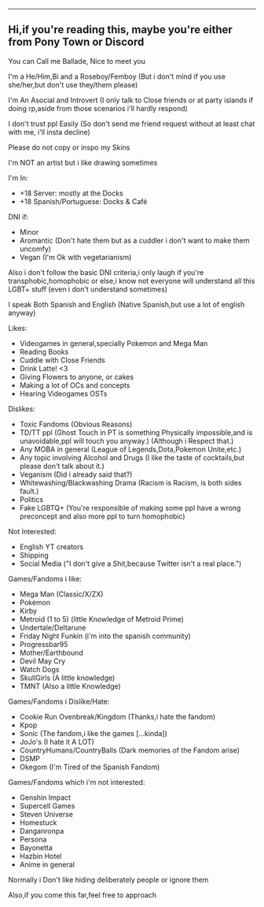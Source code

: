 ---------------
Hi,if you're reading this, maybe you're either from Pony Town or Discord
---------------
You can Call me Ballade, Nice to meet you

I'm a He/Him,Bi and a Roseboy/Femboy (But i don't mind if you use she/her,but don't use they/them please)

I'm An Asocial and Introvert (I only talk to Close friends or at party islands if doing rp,aside from those scenarios i'll hardly respond)

I don't trust ppl Easily (So don't send me friend request without at least chat with me, i'll insta decline)

Please do not copy or inspo my Skins 

I'm NOT an artist but i like drawing sometimes 

I'm In:
- +18 Server: mostly at the Docks 
- +18 Spanish/Portuguese: Docks & Café 

DNI if:
- Minor
- Aromantic (Don't hate them but as a cuddler i don't want to make them uncomfy)
- Vegan (I'm Ok with vegetarianism)

Also i don't follow the basic DNI criteria,i only laugh if you're transphobic,homophobic or else,i know not everyone will understand all this LGBT+ stuff (even i don't understand sometimes) 

I speak Both Spanish and English (Native Spanish,but use a lot of english anyway) 

Likes:
- Videogames in general,specially Pokemon and Mega Man
- Reading Books 
- Cuddle with Close Friends
- Drink Latte! <3
- Giving Flowers to anyone, or cakes
- Making a lot of OCs and concepts
- Hearing Videogames OSTs 

Dislikes:
- Toxic Fandoms (Obvious Reasons)
- TD/TT ppl (Ghost Touch in PT is something Physically impossible,and is unavoidable,ppl will touch you anyway.) (Although i Respect that.)
- Any MOBA in general (League of Legends,Dota,Pokemon Unite,etc.)
- Any topic involving Alcohol and Drugs (I like the taste of cocktails,but please don't talk about it.)
- Veganism (Did i already said that?)
- Whitewashing/Blackwashing Drama (Racism is Racism, is both sides fault.)
- Politics
- Fake LGBTQ+ (You're responsible of making some ppl have a wrong preconcept and also more ppl to turn homophobic)

Not Interested:
- English YT creators 
- Shipping
- Social Media ("I don't give a Shit,because Twitter isn't a real place.")


Games/Fandoms i like:
- Mega Man (Classic/X/ZX)
- Pokémon
- Kirby
- Metroid (1 to 5) (little Knowledge of Metroid Prime)
- Undertale/Deltarune
- Friday Night Funkin (i'm into the spanish community)
- Progressbar95
- Mother/Earthbound
- Devil May Cry
- Watch Dogs
- SkullGirls (A little knowledge)
- TMNT (Also a little Knowledge)

Games/Fandoms i Dislike/Hate:
- Cookie Run Ovenbreak/Kingdom (Thanks,i hate the fandom)
- Kpop 
- Sonic (The fandom,i like the games [...kinda])
- JoJo's (I hate it A LOT)
- CountryHumans/CountryBalls (Dark memories of the Fandom arise)
- DSMP 
- Okegom (I'm Tired of the Spanish Fandom)

Games/Fandoms which i'm not interested:
- Genshin Impact 
- Supercell Games 
- Steven Universe
- Homestuck
- Danganronpa
- Persona
- Bayonetta
- Hazbin Hotel 
- Anime in general 

Normally i Don't like hiding deliberately people or ignore them

Also,if you come this far,feel free to approach 
